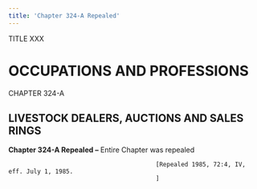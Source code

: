 ```yaml
---
title: 'Chapter 324-A Repealed'
---
```


TITLE XXX
                                             
OCCUPATIONS AND PROFESSIONS
===========================

CHAPTER 324-A
                                             
LIVESTOCK DEALERS, AUCTIONS AND SALES RINGS
-------------------------------------------

**Chapter 324-A Repealed –** Entire Chapter was repealed


                                             [Repealed 1985, 72:4, IV, eff. July 1, 1985.
                                             ]
